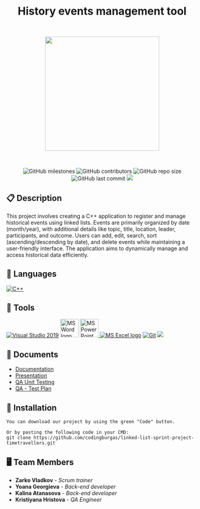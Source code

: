 <h1 align="center">History events management tool</h1>
<br>
<p align = "center">
  <img src="https://media.discordapp.net/attachments/1355583706344980631/1359063969490534441/Untitled-1.png?ex=67f61e74&is=67f4ccf4&hm=7853017a3289e0a497510c17306ddf2b0b1b4a4317d9f2f60b896b402e550795&=&format=webp&quality=lossless&width=809&height=809" width="300">
</p>

<br>

<p align = "center">
    <img alt="GitHub milestones" src="https://img.shields.io/github/milestones/all/codingburgas/linked-list-sprint-project-timetravellers?style=flat-square">
    <img alt="GitHub contributors" src="https://img.shields.io/github/contributors/codingburgas/linked-list-sprint-project-timetravellers?style=flat-square">
    <img alt="GitHub repo size" src="https://img.shields.io/github/repo-size/codingburgas/linked-list-sprint-project-timetravellers?style=flat-square">
    <img alt="GitHub last commit" src="https://img.shields.io/github/last-commit/codingburgas/linked-list-sprint-project-timetravellers?style=flat-square">
    <img src="https://img.shields.io/github/languages/count/codingburgas/linked-list-sprint-project-timetravellers?style=flat-square">
</p>

## 📋 Description
  
This project involves creating a C++ application to register and manage historical events using linked lists. Events are primarily organized by date (month/year), with additional details like topic, title, location, leader, participants, and outcome. Users can add, edit, search, sort (ascending/descending by date), and delete events while maintaining a user-friendly interface. The application aims to dynamically manage and access historical data efficiently.

## 🚀 Languages 
  <p align="left"> 
  <a href="https://www.cplusplus.com/"><img src="https://img.icons8.com/color/48/000000/c-plus-plus-logo.png" alt="C++"/></a>
  </p>

## 🔧 Tools 
  <p align="left"> 
  <a href="https://visualstudio.microsoft.com/"><img src="https://img.icons8.com/fluency/48/000000/visual-studio.png" alt="Visual Studio 2019"/></a>
    <a href="https://www.microsoft.com/en-ww/microsoft-365/word"><img src="https://img.icons8.com/fluency/48/000000/microsoft-word-2019.png" alt="MS Word logo" width=48px /></a>
    <a href="https://www.microsoft.com/en-us/microsoft-365/powerpoint"><img src="https://img.icons8.com/fluency/48/000000/microsoft-powerpoint-2019.png" alt="MS PowerPoint logo" width=48px />
    <a href="https://www.microsoft.com/en-us/microsoft-365/excel"><img src="https://img.icons8.com/fluency/48/000000/microsoft-excel-2019.png" alt="MS Excel logo"/></a>
    <a href="https://git-scm.com/"><img src="https://img.icons8.com/color/48/000000/git.png" alt="Git"/></a>
    <img src="Website/dist/img/icons8-github-48 (1).png#gh-light-mode-only"/>
  </p> 
  
## 💼 Documents
  - [Documentation]()
  - [Presentation]()
  - [QA Unit Testing]()
  - [QA - Test Plan]()

## 🔧 Installation

```
You can download our project by using the green "Code" button.

Or by pasting the following code in your CMD:
git clone https://github.com/codingburgas/linked-list-sprint-project-timetravellers.git
```

## 🖥 Team Members
* **Zarko Vladkov** - *Scrum trainer* 
* **Yoana Georgieva** - *Back-end developer* 
* **Kalina Atanasova** - *Back-end developer* 
* **Kristiyana Hristova** - *QA Engineer* 
